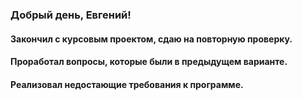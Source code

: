 ### Добрый день, Евгений!
#### Закончил с курсовым проектом, сдаю на повторную проверку. 
#### Проработал вопросы, которые были в предыдущем варианте. 
#### Реализовал недостающие требования к программе.
    
